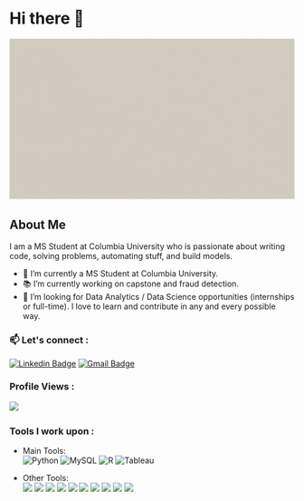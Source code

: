 # Hi there 👋

![Name](https://github.com/Edwi-na/Edwi-na/blob/main/intro.gif)


## About Me
I am a MS Student at Columbia University who is passionate about writing code, solving problems, automating stuff, and build models. 
- 🔭 I’m currently a MS Student at Columbia University.
- 📚 I’m currently working on capstone and fraud detection.
- 👯 I’m looking for Data Analytics / Data Science opportunities (internships or full-time). I love to learn and contribute in any and every possible way.


### 📫 Let's connect :
[![Linkedin Badge](https://img.shields.io/badge/LinkedIn-0077B5?style=flat-square&logo=linkedin&logoColor=white)](https://www.linkedin.com/in/xiumingli/) 
[![Gmail Badge](https://img.shields.io/badge/Gmail-D14836?style=flat-square&logo=gmail&logoColor=white)](mailto:mgorasiya1974@gmail.com)


### Profile Views :<br> 
<img src="https://profile-counter.glitch.me/Edwi-na/count.svg" />


### Tools I work upon : 
  * Main  Tools:<br> 
![Python](https://img.shields.io/badge/Python-3776AB?style=flat-square&logo=PyTorch&logoColor=white)
![MySQL](https://img.shields.io/badge/MySQL-005C84?style=flat-square&logo=mysql&logoColor=white)
![R](https://img.shields.io/badge/R-276DC3?style=flat-square&logo=r&logoColor=white)
![Tableau](https://img.shields.io/badge/Tableau-E97627?style=flat-square&logo=Tableau&logoColor=white)

  * Other Tools:<br> 
<img src="https://img.shields.io/badge/PostgreSQL-316192?style=flat-square&logo=postgresql&logoColor=white"> <img src="https://img.shields.io/badge/MongoDB-4EA94B?style=flat-square&logo=mongodb&logoColor=white"> <img src="https://img.shields.io/badge/Java-ED8B00?style=flat-square&logo=openjdk&logoColor=white"> <img src="https://img.shields.io/badge/Eclipse-2C2255?style=flat-square&logo=eclipse&logoColor=white"> <img src="https://img.shields.io/badge/docker-%230db7ed.svg?style=flat-square&logo=docker&logoColor=white"> 
<img src="https://img.shields.io/badge/Google%20Sheets-34A853?style=flat-square&logo=google-sheets&logoColor=white"> <img src="https://img.shields.io/badge/Microsoft_Excel-217346?style=flat-square&logo=microsoft-excel&logoColor=white"> <img src="https://img.shields.io/badge/Microsoft_Office-D83B01?style=flat-square&logo=microsoft-office&logoColor=white"> <img src="https://img.shields.io/badge/Microsoft_PowerPoint-B7472A?style=flat-square&logo=microsoft-powerpoint&logoColor=white"> <img src="https://img.shields.io/badge/Microsoft_Word-2B579A?style=flat-square&logo=microsoft-word&logoColor=white">





